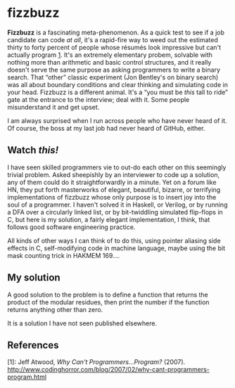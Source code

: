 fizzbuzz
========

**Fizzbuzz** is a fascinating meta-phenomenon. As a quick test to see if a job candidate
can code *at all*, it's a rapid-fire way to weed out the estimated thirty to forty
percent of people whose résumés look impressive but can't actually program [1](#ref1).
It's an extremely elementary probem, solvable with nothing more than arithmetic and basic
control structures, and it really doesn't serve the same purpose as asking programmers to
write a binary search. That &ldquo;other&rdquo; classic experiment (Jon Bentley's on
binary search) was all about boundary conditions and clear thinking and simulating code
in your head. Fizzbuzz is a different animal. It's a &ldquo;you must be *this* tall to
ride&rdquo; gate at the entrance to the interview; deal with it. Some people misunderstand
it and get upset.

I am always surprised when I run across people who have never heard of it. Of course, the
boss at my last job had never heard of GitHub, either.

Watch *this!*
-------------

I have seen skilled programmers vie to out-do each other on this seemingly trivial
problem. Asked sheepishly by an interviewer to code up a solution, any of them could do
it straightforwardly in a minute. Yet on a forum like HN, they put forth masterworks
of elegant, beautiful, bizarre, or terrifying implementations of fizzbuzz whose only
purpose is to insert joy into the soul of a programmer. I haven't solved it in Haskell,
or Verilog, or by running a DFA over a circularly linked list, or by bit-twiddling
simulated flip-flops in C, but here is my solution, a fairly elegant implementation, I
think, that follows good software engineering practice.

All kinds of other ways I can think of to do this, using pointer aliasing side effects
in C, self-modifying code in machine language, maybe using the bit mask counting trick
in HAKMEM 169....

My solution
-----------

A good solution to the problem is to define a function that returns the product
of the modular residues, then print the number if the function returns anything
other than zero.

It is a solution I have not seen published elsewhere.

References
----------

[1]: <a name="ref1">Jeff Atwood, *Why Can't Programmers...Program?* (2007).
http://www.codinghorror.com/blog/2007/02/why-cant-programmers-program.html

